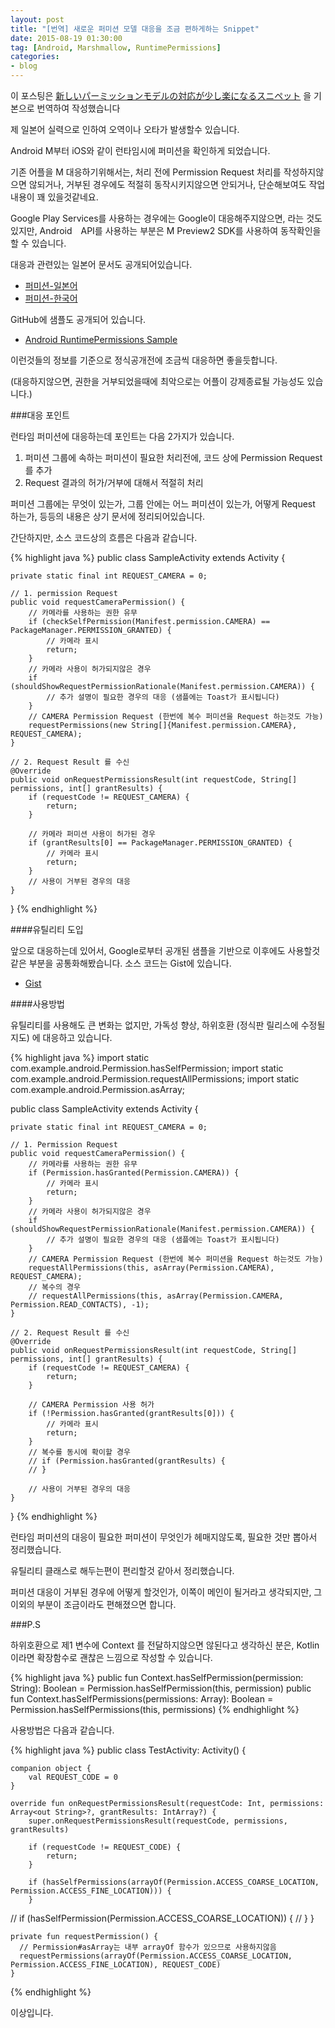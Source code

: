 ```yaml
---
layout: post
title: "[번역] 새로운 퍼미션 모델 대응을 조금 편하게하는 Snippet"
date: 2015-08-19 01:30:00
tag: [Android, Marshmallow, RuntimePermissions]
categories:
- blog
---
```

<!--more-->

이 포스팅은 [新しいパーミッションモデルの対応が少し楽になるスニペット](http://qiita.com/droibit/items/058842c0b996842417de) 을 기본으로 번역하여 작성했습니다

제 일본어 실력으로 인하여 오역이나 오타가 발생할수 있습니다.

<!--more-->

Android M부터 iOS와 같이 런타임시에 퍼미션을 확인하게 되었습니다.

기존 어플을 M 대응하기위해서는, 처리 전에 Permission Request 처리를 작성하지않으면 않되거나, 거부된 경우에도 적절히 동작시키지않으면 안되거나, 단순해보여도 작업내용이 꽤 있을것같네요.

Google Play Services를 사용하는 경우에는 Google이 대응해주지않으면, 라는 것도있지만, Android　API를 사용하는 부분은 M Preview2 SDK를 사용하여 동작확인을 할 수 있습니다.

대응과 관련있는 일본어 문서도 공개되어있습니다.

- [퍼미션-일본어](https://developer.android.com/intl/ja/preview/features/runtime-permissions.html)
- [퍼미션-한국어](https://developer.android.com/intl/ko/preview/features/runtime-permissions.html)

GitHub에 샘플도 공개되어 있습니다.

- [Android RuntimePermissions Sample](https://github.com/googlesamples/android-RuntimePermissions)

이런것들의 정보를 기준으로 정식공개전에 조금씩 대응하면 좋을듯합니다.

(대응하지않으면, 권한을 거부되었을때에 최악으로는 어플이 강제종료될 가능성도 있습니다.)

###대응 포인트

런타임 퍼미션에 대응하는데 포인트는 다음 2가지가 있습니다.

1. 퍼미션 그룹에 속하는 퍼미션이 필요한 처리전에, 코드 상에 Permission Request를 추가
2. Request 결과의 허가/거부에 대해서 적절히 처리

퍼미션 그룹에는 무엇이 있는가, 그룹 안에는 어느 퍼미션이 있는가, 어떻게 Request 하는가, 등등의 내용은 상기 문서에 정리되어있습니다.

간단하지만, 소스 코드상의 흐름은 다음과 같습니다.

{% highlight java %}
public class SampleActivity extends Activity {

    private static final int REQUEST_CAMERA = 0;

    // 1. permission Request
    public void requestCameraPermission() {
        // 카메라를 사용하는 권한 유무
        if (checkSelfPermission(Manifest.permission.CAMERA) == PackageManager.PERMISSION_GRANTED) {
            // 카메라 표시
            return;
        }
        // 카메라 사용이 허가되지않은 경우
        if (shouldShowRequestPermissionRationale(Manifest.permission.CAMERA)) {
            // 추가 설명이 필요한 경우의 대응 (샘플에는 Toast가 표시됩니다)
        }
        // CAMERA Permission Request (한번에 복수 퍼미션을 Request 하는것도 가능)
        requestPermissions(new String[]{Manifest.permission.CAMERA}, REQUEST_CAMERA);
    }

    // 2. Request Result 를 수신
    @Override
    public void onRequestPermissionsResult(int requestCode, String[] permissions, int[] grantResults) {
        if (requestCode != REQUEST_CAMERA) {
            return;
        }

        // 카메라 퍼미션 사용이 허가된 경우
        if (grantResults[0] == PackageManager.PERMISSION_GRANTED) {
            // 카메라 표시
            return;
        }
        // 사용이 거부된 경우의 대응
    }
}
{% endhighlight %}

####유틸리티 도입

앞으로 대응하는데 있어서, Google로부터 공개된 샘플을 기반으로 이후에도 사용할것같은 부분을 공통화해봤습니다. 소스 코드는 Gist에 있습니다.

- [Gist](https://gist.github.com/droibit/3dfa39dc8be3017dc37c)

####사용방법

유틸리티를 사용해도 큰 변화는 없지만, 가독성 향상, 하위호환 (정식판 릴리스에 수정될지도) 에 대응하고 있습니다.

{% highlight java %}
import static com.example.android.Permission.hasSelfPermission;
import static com.example.android.Permission.requestAllPermissions;
import static com.example.android.Permission.asArray;

public class SampleActivity extends Activity {

    private static final int REQUEST_CAMERA = 0;

    // 1. Permission Request
    public void requestCameraPermission() {
        // 카메라를 사용하는 권한 유무
        if (Permission.hasGranted(Permission.CAMERA)) {
            // 카메라 표시
            return;
        }
        // 카메라 사용이 허가되지않은 경우
        if (shouldShowRequestPermissionRationale(Manifest.permission.CAMERA)) {
            // 추가 설명이 필요한 경우의 대응 (샘플에는 Toast가 표시됩니다)
        }
        // CAMERA Permission Request (한번에 복수 퍼미션을 Request 하는것도 가능)
        requestAllPermissions(this, asArray(Permission.CAMERA), REQUEST_CAMERA);
        // 복수의 경우
        // requestAllPermissions(this, asArray(Permission.CAMERA, Permission.READ_CONTACTS), -1);
    }

    // 2. Request Result 를 수신
    @Override
    public void onRequestPermissionsResult(int requestCode, String[] permissions, int[] grantResults) {
        if (requestCode != REQUEST_CAMERA) {
            return;
        }

        // CAMERA Permission 사용 허가
        if (!Permission.hasGranted(grantResults[0])) {
            // 카메라 표시
            return;
        }
        // 복수를 동시에 확이할 경우
        // if (Permission.hasGranted(grantResults) {
        // }

        // 사용이 거부된 경우의 대응
    }
}
{% endhighlight %}

런타임 퍼미션의 대응이 필요한 퍼미션이 무엇인가 헤매지않도록, 필요한 것만 뽑아서 정리했습니다.

유틸리티 클래스로 해두는편이 편리할것 같아서 정리했습니다.

퍼미션 대응이 거부된 경우에 어떻게 할것인가, 이쪽이 메인이 될거라고 생각되지만, 그 이외의 부분이 조금이라도 편해졌으면 합니다.

###P.S

하위호환으로 제1 변수에 Context 를 전달하지않으면 않된다고 생각하신 분은, Kotlin이라면 확장함수로 괜찮은 느낌으로 작성할 수 있습니다.

{% highlight java %}
public fun Context.hasSelfPermission(permission: String): Boolean
    = Permission.hasSelfPermission(this, permission)
public fun Context.hasSelfPermissions(permissions: Array<String>): Boolean
    = Permission.hasSelfPermissions(this, permissions)
{% endhighlight %}

사용방법은 다음과 같습니다.

{% highlight java %}
public class TestActivity: Activity() {

    companion object {
        val REQUEST_CODE = 0
    }

    override fun onRequestPermissionsResult(requestCode: Int, permissions: Array<out String>?, grantResults: IntArray?) {
        super.onRequestPermissionsResult(requestCode, permissions, grantResults)

        if (requestCode != REQUEST_CODE) {
            return;
        }

        if (hasSelfPermissions(arrayOf(Permission.ACCESS_COARSE_LOCATION, Permission.ACCESS_FINE_LOCATION))) {
        }
//        if (hasSelfPermission(Permission.ACCESS_COARSE_LOCATION)) {
//        }
    }

    private fun requestPermission() {
      // Permission#asArray는 내부 arrayOf 함수가 있으므로 사용하지않음
      requestPermissions(arrayOf(Permission.ACCESS_COARSE_LOCATION, Permission.ACCESS_FINE_LOCATION), REQUEST_CODE)
    }
{% endhighlight %}

이상입니다.
